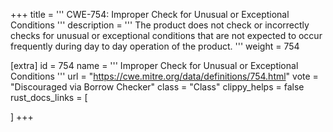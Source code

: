 +++
title = '''
CWE-754: Improper Check for Unusual or Exceptional Conditions
'''
description	= '''
The product does not check or incorrectly checks for unusual or exceptional conditions that are not expected to occur frequently during day to day operation of the product.
'''
weight = 754

[extra]
id = 754
name = '''
Improper Check for Unusual or Exceptional Conditions
'''
url = "https://cwe.mitre.org/data/definitions/754.html"
vote = "Discouraged via Borrow Checker"
class = "Class"
clippy_helps = false
rust_docs_links = [
	
]
+++
